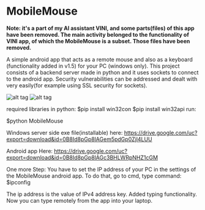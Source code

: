 # MobileMouse

****Note: it's a part of my AI assistant VINI, and some parts(files) of this app have been removed. The main activity belonged to the functionality of VINI app, of which the MobileMouse is a subset. Those files have been removed.****


A simple android app that acts as a remote mouse and also as a keyboard (functionality added in v1.5) for your PC (windows only). 
This project consists of a backend server made in python and it uses sockets to connect to the android app. Security vulnerabilities can be addressed and dealt with very easily(for example using SSL security for sockets).

![alt tag](https://raw.githubusercontent.com/yugrocks/MobileMouse/master/mouse.gif)
![alt tag](https://raw.githubusercontent.com/yugrocks/MobileMouse/master/mouseServer.gif)



required libraries in python:
    $pip install win32con
    $pip install win32api
run:

$python MobileMouse

Windows server side exe file(installable) here:
https://drive.google.com/uc?export=download&id=0B8Id8pGp8lAGem5pdGp0Zjl4LUU

Android app Here:
https://drive.google.com/uc?export=download&id=0B8Id8pGp8lAGc3BHLWRpNHZ1cGM

One more Step:
  You have to set the IP address of your PC in the settings of the MobileMouse android app.
  To do that, go to cmd, type command:
     $ipconfig
     
The ip address is the value of IPv4 address key.
Added typing functionality. Now you can type remotely from the app into your laptop.

